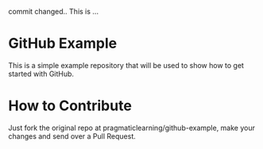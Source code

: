 commit changed.. This is ... 


GitHub Example
==============

This is a simple example repository that will be used to show how to get started with GitHub.


How to Contribute
=================

Just fork the original repo at pragmaticlearning/github-example, make your changes and send over a Pull Request.
